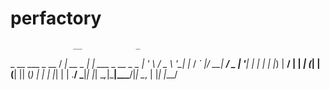 # perfactory

                  __            _
 _ __   ___ _ __ / _| __ _  ___| |_ ___  _ __ _   _
| '_ \ / _ \ '__| |_ / _` |/ __| __/ _ \| '__| | | |
| |_) |  __/ |  |  _| (_| | (__| || (_) | |  | |_| |
| .__/ \___|_|  |_|  \__,_|\___|\__\___/|_|   \__, |
|_|                                           |___/

